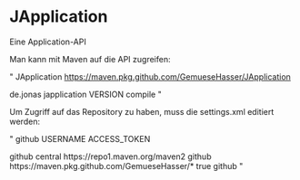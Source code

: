 # JApplication
Eine Application-API

Man kann mit Maven auf die API zugreifen:

"<repositories>
   <repository>
       <id>JApplication</id>
       <url>https://maven.pkg.github.com/GemueseHasser/JApplication</url>
   </repository>
</repositories>

<dependency>
   <groupId>de.jonas</groupId>
   <artifactId>japplication</artifactId>
   <version>VERSION</version>
   <scope>compile</scope>
</dependency>"

Um Zugriff auf das Repository zu haben, muss die settings.xml editiert werden:

"<server>
   <id>github</id>
   <username>USERNAME</username>
   <password>ACCESS_TOKEN</password>
</server>

<profile>
  <id>github</id>
  <repositories>
      <repository>
          <id>central</id>
          <url>https://repo1.maven.org/maven2</url>
      </repository>
      <repository>
          <id>github</id>
          <url>https://maven.pkg.github.com/GemueseHasser/*</url>
          <snapshots>
              <enabled>true</enabled>
          </snapshots>
      </repository>
  </repositories>
</profile>

<activeProfiles>
    <activeProfile>github</activeProfile>
</activeProfiles>"
